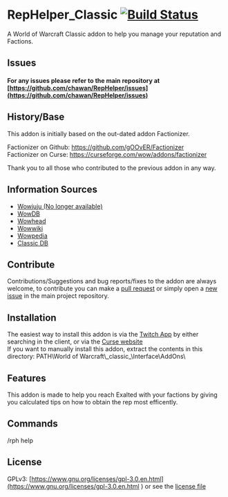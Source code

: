 # RepHelper_Classic [![Build Status](https://travis-ci.org/chawan/RepHelper.svg?branch=master)](https://travis-ci.org/chawan/RepHelper)
A World of Warcraft Classic addon to help you manage your reputation and Factions.

## Issues
#### For any issues please refer to the main repository at [https://github.com/chawan/RepHelper/issues](https://github.com/chawan/RepHelper/issues)

## History/Base
This addon is initially based on the out-dated addon Factionizer.

Factionizer on Github: <https://github.com/gOOvER/Factionizer>  
Factionizer on Curse: <https://curseforge.com/wow/addons/factionizer>

Thank you to all those who contributed to the previous addon in any way.

## Information Sources
* [Wowjuju (No longer available)](http://www.wowjuju.com/)
* [WowDB](http://www.wowdb.com)
* [Wowhead](http://classic.wowhead.com)
* [Wowwiki](http://www.wowwiki.com)
* [Wowpedia](http://wow.gamepedia.com)
* [Classic DB](https://classicdb.ch)

## Contribute

Contributions/Suggestions and bug reports/fixes to the addon are always welcome, to contribute you can make a [pull request](https://github.com/chawan/RepHelper_Classic/pulls) or simply open a [new issue](https://github.com/chawan/RepHelper/issues/) in the main project repository.

## Installation
The easiest way to install this addon is via the [Twitch App](https://twitch.tv/downloads) by either searching in the client, or via the [Curse website](https://curseforge.com/wow/addons/rephelper)  
If you want to manually install this addon, extract the contents in this directory: PATH\World of Warcraft\\\_classic\_\\Interface\AddOns\

## Features
This addon is made to help you reach Exalted with your factions by giving you calculated tips on how to obtain the rep most efficently.

## Commands
/rph help

## License
GPLv3: [https://www.gnu.org/licenses/gpl-3.0.en.html](https://www.gnu.org/licenses/gpl-3.0.en.html ) or see the [license file](https://github.com/chawan/RepHelper/blob/master/LICENSE)
